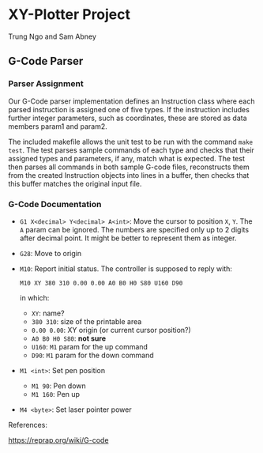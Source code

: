# XY-Plotter Project

Trung Ngo and Sam Abney

## G-Code Parser

### Parser Assignment

Our G-Code parser implementation defines an Instruction class where each parsed instruction is assigned one of five types. If the instruction includes further integer parameters, such as coordinates, these are stored as data members param1 and param2.

The included makefile allows the unit test to be run with the command `make test`. The test parses sample commands of each type and checks that their assigned types and parameters, if any, match what is expected. The test then parses all commands in both sample G-code files, reconstructs them from the created Instruction objects into lines in a buffer, then checks that this buffer matches the original input file.

### G-Code Documentation

- `G1 X<decimal> Y<decimal> A<int>`: Move the cursor to position `X`, `Y`. The `A` param can be ignored. The numbers are specified only up to 2 digits after decimal point. It might be better to represent them as integer.
- `G28`: Move to origin
- `M10`: Report initial status. The controller is supposed to reply with:

    `M10 XY 380 310 0.00 0.00 A0 B0 H0 S80 U160 D90`

  in which:

    - `XY`: name?
    - `380 310`: size of the printable area
    - `0.00 0.00`: XY origin (or current cursor position?)
    - `A0 B0 H0 S80`: **not sure**
    - `U160`: `M1` param for the up command
    - `D90`: `M1` param for the down command

- `M1 <int>`: Set pen position
    - `M1 90`: Pen down
    - `M1 160`: Pen up
- `M4 <byte>`: Set laser pointer power

References:

https://reprap.org/wiki/G-code
